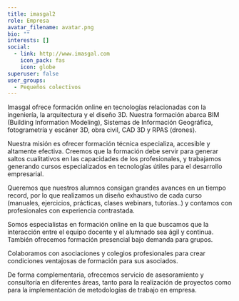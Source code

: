 ```yaml
---
title: imasgal2
role: Empresa
avatar_filename: avatar.png
bio: ""
interests: []
social:
  - link: http://www.imasgal.com
    icon_pack: fas
    icon: globe
superuser: false
user_groups:
  - Pequeños colectivos
---
```

Imasgal ofrece formación online en tecnologías relacionadas con la ingeniería, la arquitectura y el diseño 3D. Nuestra formación abarca BIM (Building Information Modeling), Sistemas de Información Geográfica, fotogrametría y escáner 3D, obra civil, CAD 3D y RPAS (drones).

Nuestra misión es ofrecer formación técnica especializa, accesible y altamente efectiva. Creemos que la formación debe servir para generar saltos cualitativos en las capacidades de los profesionales, y trabajamos generando cursos especializados en tecnologías útiles para el desarrollo empresarial.

Queremos que nuestros alumnos consigan grandes avances en un tiempo record, por lo que realizamos un diseño exhaustivo de cada curso (manuales, ejercicios, prácticas, clases webinars, tutorías..) y contamos con profesionales con experiencia contrastada.

Somos especialistas en formación online en la que buscamos que la interacción entre el equipo docente y el alumnado sea ágil y continua. También ofrecemos formación presencial bajo demanda para grupos.

Colaboramos con asociaciones y colegios profesionales para crear condiciones ventajosas de formación para sus asociados.

De forma complementaria, ofrecemos servicio de asesoramiento y consultoría en diferentes áreas, tanto para la realización de proyectos como para la implementación de metodologías de trabajo en empresa.